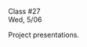 <div class="lecture2">

<div class="column_date">
<p markdown="block">

Class #27 <br>
Wed, 5/06

</p>
</div>
<div class="column_materials">
<p markdown="block">


Project presentations. 

</p>
</div>

<div class="column_assign">
<p markdown="block">



</p>
</div>

</div>

